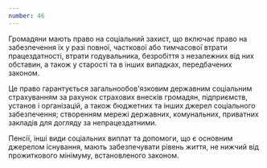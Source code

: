 ```yaml
---
number: 46
---
```


Громадяни мають право на соціальний захист, що включає право на забезпечення їх у разі повної, часткової або тимчасової
втрати працездатності, втрати годувальника, безробіття з незалежних від них обставин, а також у старості та в інших
випадках, передбачених законом.

Це право гарантується загальнообов'язковим державним соціальним страхуванням за рахунок страхових внесків громадян,
підприємств, установ і організацій, а також бюджетних та інших джерел соціального забезпечення; створенням мережі
державних, комунальних, приватних закладів для догляду за непрацездатними.

Пенсії, інші види соціальних виплат та допомоги, що є основним джерелом існування, мають забезпечувати рівень життя, не
нижчий від прожиткового мінімуму, встановленого законом.
